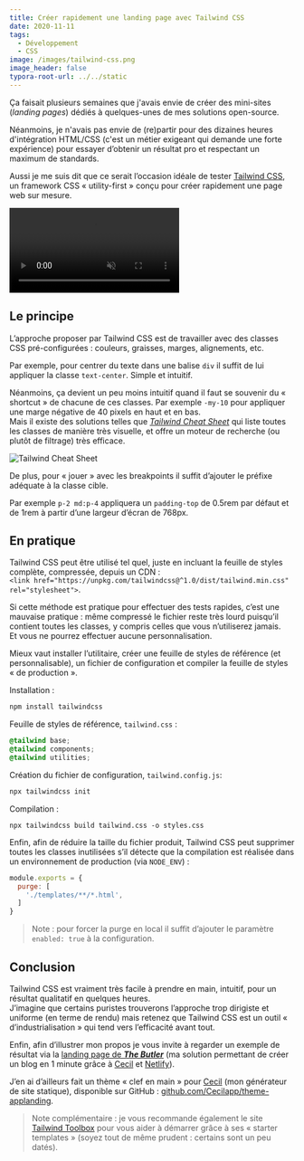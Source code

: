 ```yaml
---
title: Créer rapidement une landing page avec Tailwind CSS
date: 2020-11-11
tags:
  - Développement
  - CSS
image: /images/tailwind-css.png
image_header: false
typora-root-url: ../../static
---
```


Ça faisait plusieurs semaines que j'avais envie de créer des mini-sites (*landing pages*) dédiés à quelques-unes de mes solutions open-source.

Néanmoins, je n'avais pas envie de (re)partir pour des dizaines heures d'intégration HTML/CSS (c'est un métier exigeant qui demande une forte expérience) pour essayer d’obtenir un résultat pro et respectant un maximum de standards.

Aussi je me suis dit que ce serait l’occasion idéale de tester [Tailwind CSS](https://tailwindcss.com/), un framework CSS « utility-first » conçu pour créer rapidement une page web sur mesure.

<video autoplay loop muted>
  <source src="/videos/tailwind-css-demo.mp4" type="video/mp4">
</video>
<!-- break -->

## Le principe

L’approche proposer par Tailwind CSS est de travailler avec des classes CSS pré-configurées : couleurs, graisses, marges, alignements, etc.

Par exemple, pour centrer du texte dans une balise `div` il suffit de lui appliquer la classe `text-center`. Simple et intuitif.

Néanmoins, ça devient un peu moins intuitif quand il faut se souvenir du « shortcut » de chacune de ces classes. Par exemple `-my-10` pour appliquer une marge négative de 40 pixels en haut et en bas.  
Mais il existe des solutions telles que [*Tailwind Cheat Sheet*](https://nerdcave.com/tailwind-cheat-sheet) qui liste toutes les classes de manière très visuelle, et offre un moteur de recherche (ou plutôt de filtrage) très efficace.

![Tailwind Cheat Sheet](/images/2020-11-11-creer-rapidement-une-landing-page-avec-tailwind-css/image-20201111221533370.png)

De plus, pour « jouer » avec les breakpoints il suffit d’ajouter le préfixe adéquate à la classe cible.

Par exemple `p-2 md:p-4` appliquera un `padding-top` de 0.5rem par défaut et de 1rem à partir d’une largeur d’écran de 768px.

## En pratique

Tailwind CSS peut être utilisé tel quel, juste en incluant la feuille de styles complète, compressée, depuis un CDN :  
`<link href="https://unpkg.com/tailwindcss@^1.0/dist/tailwind.min.css" rel="stylesheet">`.

Si cette méthode est pratique pour effectuer des tests rapides, c’est une mauvaise pratique : même compressé le fichier reste très lourd puisqu’il contient toutes les classes, y compris celles que vous n’utiliserez jamais.  
Et vous ne pourrez effectuer aucune personnalisation.

Mieux vaut installer l’utilitaire, créer une feuille de styles de référence (et personnalisable), un fichier de configuration et compiler la feuille de styles « de production ».

Installation :

```bash
npm install tailwindcss
```

Feuille de styles de référence, `tailwind.css` :

```css
@tailwind base;
@tailwind components;
@tailwind utilities;
```

Création du fichier de configuration, `tailwind.config.js`:

```bash
npx tailwindcss init
```

Compilation :

```
npx tailwindcss build tailwind.css -o styles.css
```

Enfin, afin de réduire la taille du fichier produit, Tailwind CSS peut supprimer toutes les classes inutilisées s’il détecte que la compilation est réalisée dans un environnement de production (via `NODE_ENV`) :

```javascript
module.exports = {
  purge: [
    './templates/**/*.html',
  ]
}
```

> Note : pour forcer la purge en local il suffit d’ajouter le paramètre `enabled: true` à la configuration.

## Conclusion

Tailwind CSS est vraiment très facile à prendre en main, intuitif, pour un résultat qualitatif en quelques heures.  
J’imagine que certains puristes trouverons l’approche trop dirigiste et uniforme (en terme de rendu) mais retenez que Tailwind CSS est un outil « d’industrialisation » qui tend vers l’efficacité avant tout.

Enfin, afin d’illustrer mon propos je vous invite à regarder un exemple de résultat via la [landing page de ***The Butler***](https://the-butler.cecil.app/) (ma solution permettant de créer un blog en 1 minute grâce à [Cecil](https://cecil.app/) et [Netlify](https://www.netlify.com/)).

J’en ai d’ailleurs fait un thème « clef en main » pour [Cecil](https://cecil.app/) (mon générateur de site statique), disponible sur GitHub : [github.com/Cecilapp/theme-applanding](https://github.com/Cecilapp/theme-applanding#readme).

> Note complémentaire : je vous recommande également le site [Tailwind Toolbox](https://www.tailwindtoolbox.com/) pour vous aider à démarrer grâce à ses  « starter templates » (soyez tout de même prudent : certains sont un peu datés).